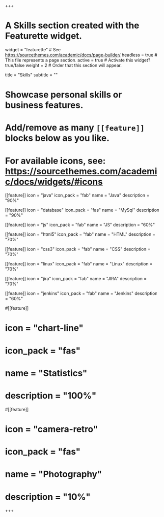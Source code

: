 +++
# A Skills section created with the Featurette widget.
widget = "featurette"  # See https://sourcethemes.com/academic/docs/page-builder/
headless = true  # This file represents a page section.
active = true  # Activate this widget? true/false
weight = 2  # Order that this section will appear.

title = "Skills"
subtitle = ""

# Showcase personal skills or business features.
# 
# Add/remove as many `[[feature]]` blocks below as you like.
# 
# For available icons, see: https://sourcethemes.com/academic/docs/widgets/#icons

[[feature]]
  icon = "java"
  icon_pack = "fab"
  name = "Java"
  description = "90%"

[[feature]]
  icon = "database"
  icon_pack = "fas"
  name = "MySql"
  description = "90%"
  
[[feature]]
  icon = "js"
  icon_pack = "fab"
  name = "JS"
  description = "60%"

[[feature]]
  icon = "html5"
  icon_pack = "fab"
  name = "HTML"
  description = "70%"
  
[[feature]]
  icon = "css3"
  icon_pack = "fab"
  name = "CSS"
  description = "70%"
  
[[feature]]
  icon = "linux"
  icon_pack = "fab"
  name = "Linux"
  description = "70%"
  
[[feature]]
  icon = "jira"
  icon_pack = "fab"
  name = "JIRA"
  description = "70%"
  
[[feature]]
  icon = "jenkins"
  icon_pack = "fab"
  name = "Jenkins"
  description = "60%"
  
#[[feature]]
#  icon = "chart-line"
#  icon_pack = "fas"
#  name = "Statistics"
#  description = "100%"  
  
#[[feature]]
#  icon = "camera-retro"
#  icon_pack = "fas"
#  name = "Photography"
#  description = "10%"

+++
